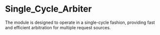 # Single_Cycle_Arbiter
 The module is designed to operate in a single-cycle fashion, providing fast and efficient arbitration for multiple request sources.
